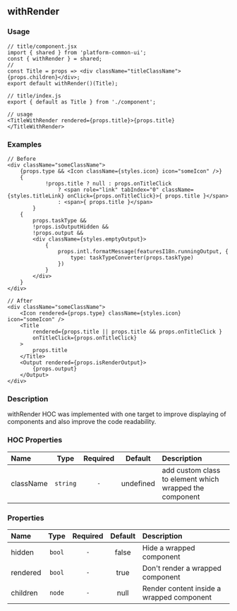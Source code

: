 ## withRender
### Usage
```JSX
// title/component.jsx
import { shared } from 'platform-common-ui';
const { withRender } = shared;
//
const Title = props => <div className="titleClassName">{props.children}</div>;
export default withRender()(Title);
```
```JSX
// title/index.js
export { default as Title } from './component';
```
```JSX
// usage
<TitleWithRender rendered={props.title}>{props.title}</TitleWithRender>
```


### Examples
```JSX
// Before
<div className="someClassName">
    {props.type && <Icon className={styles.icon} icon="someIcon" />}
    {
            !props.title ? null : props.onTitleClick 
                ? <span role="link" tabIndex="0" className={styles.titleLink} onClick={props.onTitleClick}>{ props.title }</span>
                : <span>{ props.title }</span>
        }
    {
        props.taskType &&
        !props.isOutputHidden &&
        !props.output &&
        <div className={styles.emptyOutput}>
            {
                props.intl.formatMessage(featuresI18n.runningOutput, {
                    type: taskTypeConverter(props.taskType)
                })
            }
        </div>
    }
</div>
```

```JSX
// After
<div className="someClassName">
    <Icon rendered={props.type} className={styles.icon} icon="someIcon" />
    <Title 
        rendered={props.title || props.title && props.onTitleClick } 
        onTitleClick={props.onTitleClick} 
    >
        props.title
    </Title>
    <Output rendered={props.isRenderOutput}>
        {props.output}
    </Output>
</div>
```

### Description
withRender HOC was implemented with one target to improve displaying of components and also improve the code readability.

### HOC Properties
Name                  | Type               | Required | Default     | Description
:---------------------| :----------:       | :------: | :-----:     | :-----------
className             | `string`           | `-`      | undefined   | add custom class to element which wrapped the component


### Properties
Name                  | Type               | Required | Default     | Description
:---------------------| :----------:       | :------: | :-----:     | :-----------
hidden                | `bool`             | `-`      | false       | Hide a wrapped component
rendered              | `bool`             | `-`      | true        | Don't render a wrapped component
children              | `node`             | `-`      | null        | Render content inside a wrapped component
